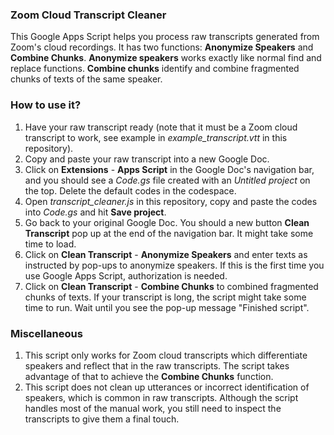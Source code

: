 ### Zoom Cloud Transcript Cleaner

This Google Apps Script helps you process raw transcripts generated from Zoom's cloud recordings. It has two functions: **Anonymize Speakers** and **Combine Chunks**. **Anonymize speakers** works exactly like normal find and replace functions. **Combine chunks** identify and combine fragmented chunks of texts of the same speaker.

### How to use it?

1. Have your raw transcript ready (note that it must be a Zoom cloud transcript to work, see example in *example_transcript.vtt* in this repository).
2. Copy and paste your raw transcript into a new Google Doc.
3. Click on **Extensions** - **Apps Script** in the Google Doc's navigation bar, and you should see a *Code.gs* file created with an *Untitled project* on the top. Delete the default codes in the codespace.
4. Open *transcript_cleaner.js* in this repository, copy and paste the codes into *Code.gs* and hit **Save project**.
5. Go back to your original Google Doc. You should a new button **Clean Transcript** pop up at the end of the navigation bar. It might take some time to load.
6. Click on **Clean Transcript** - **Anonymize Speakers** and enter texts as instructed by pop-ups to anonymize speakers. If this is the first time you use Google Apps Script, authorization is needed. 
7. Click on **Clean Transcript** - **Combine Chunks** to combined fragmented chunks of texts. If your transcript is long, the script might take some time to run. Wait until you see the pop-up message "Finished script".

### Miscellaneous
1. This script only works for Zoom cloud transcripts which differentiate speakers and reflect that in the raw transcripts. The script takes advantage of that to achieve the **Combine Chunks** function.
2. This script does not clean up utterances or incorrect identification of speakers, which is common in raw transcripts. Although the script handles most of the manual work, you still need to inspect the transcripts to give them a final touch.
